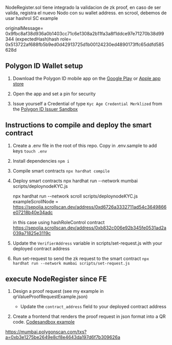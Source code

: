 NodeRegister.sol tiene integrado la validacion de zk proof, en caso de ser valida, registra el nuevo Nodo con su wallet address. en scrool, debemos de usar hashrol SC
example 

originalMessage= 0x9fbc8af38d936a0b1403cc71c6e1308a2b11fa3a8f1ddce97e71270b38d99344
(expectedHash)hash role= 0x513722af688fb5b9ed0d42913725d1b00124230ed4890173ffc65ddfd585628d




## Polygon ID Wallet setup

1. Download the Polygon ID mobile app on the [Google Play](https://play.google.com/store/apps/details?id=com.polygonid.wallet) or [Apple app store](https://apps.apple.com/us/app/polygon-id/id1629870183)

2. Open the app and set a pin for security

3. Issue yourself a Credential of type `Kyc Age Credential Merklized` from the [Polygon ID Issuer Sandbox](https://issuer-v2.polygonid.me/)

## Instructions to compile and deploy the smart contract

1. Create a .env file in the root of this repo. Copy in .env.sample to add keys
    `touch .env`

2. Install dependencies
    `npm i`

3. Compile smart contracts
    `npx hardhat compile`

4. Deploy smart contracts
    npx hardhat run --network mumbai scripts/deploynodeKYC.js

    npx hardhat run --network scroll scripts/deploynodeKYC.js   exampleScrollNode = https://sepolia.scrollscan.dev/address/0xd6726a3332711ad54c3649866e07218b40e34adc
    
    in this case using hashRoleControl contract                                     https://sepolia.scrollscan.dev/address/0xb832c006e92b345fe0531ad2a039a71825e3119c


5. Update the `VerifierAddress` variable in scripts/set-request.js with your deployed contract address

6. Run set-request to send the zk request to the smart contract
    `npx hardhat run --network mumbai scripts/set-request.js`
   
## execute NodeRegister since FE

1. Design a proof request (see my example in qrValueProofRequestExample.json)
    - Update the `contract_address` field to your deployed contract address

2. Create a frontend that renders the proof request in json format into a QR code. [Codesandbox example](https://codesandbox.io/s/zisu81?file=/index.js) 



https://mumbai.polygonscan.com/txs?a=0xb3e1275be2649e8cf8e4643da197d6f7b309626a




